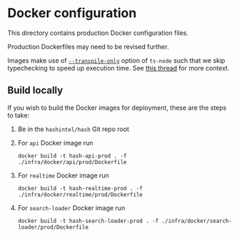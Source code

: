 # Docker configuration

This directory contains production Docker configuration files.

Production Dockerfiles may need to be revised further.

Images make use of [`--transpile-only`](https://github.com/TypeStrong/ts-node#transpilers) option of `ts-node` such that we skip typechecking to speed up execution time.
See [this thread](https://github.com/TypeStrong/ts-node/issues/104) for more context.

## Build locally

If you wish to build the Docker images for deployment, these are the steps to take:

1.  Be in the `hashintel/hash` Git repo root
1.  For `api` Docker image run

    ```shell
    docker build -t hash-api-prod . -f ./infra/docker/api/prod/Dockerfile
    ```

1.  For `realtime` Docker image run

    ```shell
    docker build -t hash-realtime-prod . -f ./infra/docker/realtime/prod/Dockerfile
    ```

1.  For `search-loader` Docker image run

    ```shell
    docker build -t hash-search-loader-prod . -f ./infra/docker/search-loader/prod/Dockerfile
    ```
